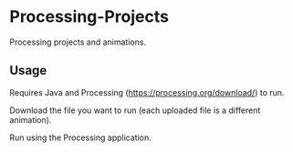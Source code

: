 # Processing-Projects
Processing projects and animations.

## Usage
Requires Java and Processing (https://processing.org/download/) to run.

Download the file you want to run (each uploaded file is a different animation).

Run using the Processing application.
